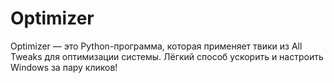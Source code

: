 # Optimizer
Optimizer — это Python-программа, которая применяет твики из All Tweaks для оптимизации системы. Лёгкий способ ускорить и настроить Windows за пару кликов!
